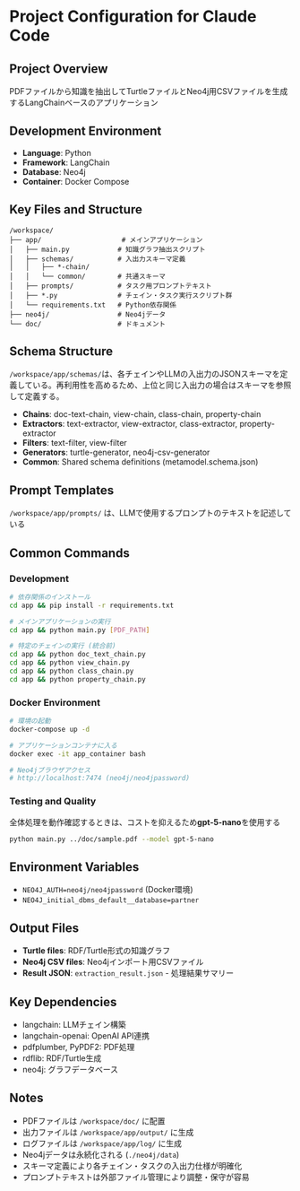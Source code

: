 # Project Configuration for Claude Code

## Project Overview
PDFファイルから知識を抽出してTurtleファイルとNeo4j用CSVファイルを生成するLangChainベースのアプリケーション

## Development Environment
- **Language**: Python
- **Framework**: LangChain
- **Database**: Neo4j
- **Container**: Docker Compose

## Key Files and Structure
```
/workspace/
├── app/                    # メインアプリケーション
│   ├── main.py            # 知識グラフ抽出スクリプト
│   ├── schemas/           # 入出力スキーマ定義
│   │   ├── *-chain/
│   │   └── common/        # 共通スキーマ
│   ├── prompts/           # タスク用プロンプトテキスト
│   ├── *.py               # チェイン・タスク実行スクリプト群
│   └── requirements.txt   # Python依存関係
├── neo4j/                 # Neo4jデータ
└── doc/                   # ドキュメント
```

## Schema Structure
`/workspace/app/schemas/`は、各チェインやLLMの入出力のJSONスキーマを定義している。再利用性を高めるため、上位と同じ入出力の場合はスキーマを参照して定義する。
- **Chains**: doc-text-chain, view-chain, class-chain, property-chain
- **Extractors**: text-extractor, view-extractor, class-extractor, property-extractor
- **Filters**: text-filter, view-filter
- **Generators**: turtle-generator, neo4j-csv-generator
- **Common**: Shared schema definitions (metamodel.schema.json)

## Prompt Templates
`/workspace/app/prompts/` は、LLMで使用するプロンプトのテキストを記述している

## Common Commands

### Development
```bash
# 依存関係のインストール
cd app && pip install -r requirements.txt

# メインアプリケーションの実行
cd app && python main.py [PDF_PATH]

# 特定のチェインの実行 (統合前)
cd app && python doc_text_chain.py
cd app && python view_chain.py
cd app && python class_chain.py
cd app && python property_chain.py
```

### Docker Environment
```bash
# 環境の起動
docker-compose up -d

# アプリケーションコンテナに入る
docker exec -it app_container bash

# Neo4jブラウザアクセス
# http://localhost:7474 (neo4j/neo4jpassword)
```

### Testing and Quality
全体処理を動作確認するときは、コストを抑えるため**gpt-5-nano**を使用する

```bash
python main.py ../doc/sample.pdf --model gpt-5-nano
```

## Environment Variables
- `NEO4J_AUTH=neo4j/neo4jpassword` (Docker環境)
- `NEO4J_initial_dbms_default__database=partner`

## Output Files
- **Turtle files**: RDF/Turtle形式の知識グラフ
- **Neo4j CSV files**: Neo4jインポート用CSVファイル
- **Result JSON**: `extraction_result.json` - 処理結果サマリー

## Key Dependencies
- langchain: LLMチェイン構築
- langchain-openai: OpenAI API連携
- pdfplumber, PyPDF2: PDF処理
- rdflib: RDF/Turtle生成
- neo4j: グラフデータベース

## Notes
- PDFファイルは `/workspace/doc/` に配置
- 出力ファイルは `/workspace/app/output/` に生成
- ログファイルは `/workspace/app/log/` に生成
- Neo4jデータは永続化される (`./neo4j/data`)
- スキーマ定義により各チェイン・タスクの入出力仕様が明確化
- プロンプトテキストは外部ファイル管理により調整・保守が容易